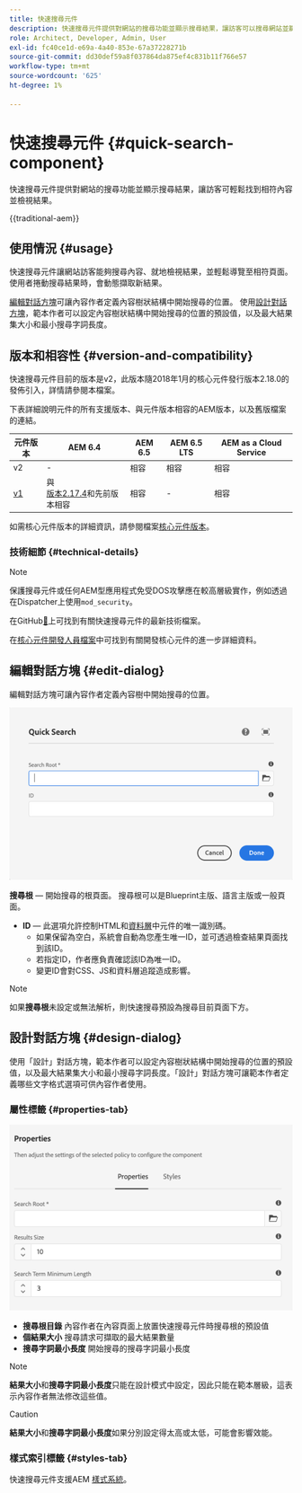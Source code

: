 ```yaml
---
title: 快速搜尋元件
description: 快速搜尋元件提供對網站的搜尋功能並顯示搜尋結果，讓訪客可以搜尋網站並篩選結果。
role: Architect, Developer, Admin, User
exl-id: fc40ce1d-e69a-4a40-853e-67a37228271b
source-git-commit: dd30def59a8f037864da875ef4c831b11f766e57
workflow-type: tm+mt
source-wordcount: '625'
ht-degree: 1%

---
```



# 快速搜尋元件 {#quick-search-component}

快速搜尋元件提供對網站的搜尋功能並顯示搜尋結果，讓訪客可輕鬆找到相符內容並檢視結果。

{{traditional-aem}}

## 使用情況 {#usage}

快速搜尋元件讓網站訪客能夠搜尋內容、就地檢視結果，並輕鬆導覽至相符頁面。 使用者捲動搜尋結果時，會動態擷取新結果。

[編輯對話方塊](#edit-dialog)可讓內容作者定義內容樹狀結構中開始搜尋的位置。 使用[設計對話方塊](#design-dialog)，範本作者可以設定內容樹狀結構中開始搜尋的位置的預設值，以及最大結果集大小和最小搜尋字詞長度。

## 版本和相容性 {#version-and-compatibility}

快速搜尋元件目前的版本是v2，此版本隨2018年1月的核心元件發行版本2.18.0的發佈引入，詳情請參閱本檔案。

下表詳細說明元件的所有支援版本、與元件版本相容的AEM版本，以及舊版檔案的連結。

| 元件版本 | AEM 6.4 | AEM 6.5 | AEM 6.5 LTS | AEM as a Cloud Service |
|--- |--- |--- |---|---|
| v2 | - | 相容 | 相容 | 相容 |
| [v1](/help/components/v1/quick-search.md) | 與<br>[版本2.17.4](/help/versions.md)和先前版本相容 | 相容 | - | 相容 |

如需核心元件版本的詳細資訊，請參閱檔案[核心元件版本](/help/versions.md)。

### 技術細節 {#technical-details}

>[!NOTE]
>
>保護搜尋元件或任何AEM型應用程式免受DOS攻擊應在較高層級實作，例如透過在Dispatcher上使用`mod_security`。

在GitHub[&#128279;](https://adobe.com/go/aem_cmp_tech_search_v2)上可找到有關快速搜尋元件的最新技術檔案。

在[核心元件開發人員檔案](/help/developing/overview.md)中可找到有關開發核心元件的進一步詳細資料。

## 編輯對話方塊 {#edit-dialog}

編輯對話方塊可讓內容作者定義內容樹中開始搜尋的位置。

![快速搜尋元件的編輯對話方塊](/help/assets/quick-search-edit.png)

**搜尋根** — 開始搜尋的根頁面。 搜尋根可以是Blueprint主版、語言主版或一般頁面。
* **ID** — 此選項允許控制HTML和[資料層](/help/developing/data-layer/overview.md)中元件的唯一識別碼。
   * 如果保留為空白，系統會自動為您產生唯一ID，並可透過檢查結果頁面找到該ID。
   * 若指定ID，作者應負責確認該ID為唯一ID。
   * 變更ID會對CSS、JS和資料層追蹤造成影響。

>[!NOTE]
>
>如果&#x200B;**搜尋根**&#x200B;未設定或無法解析，則快速搜尋預設為搜尋目前頁面下方。

## 設計對話方塊 {#design-dialog}

使用「設計」對話方塊，範本作者可以設定內容樹狀結構中開始搜尋的位置的預設值，以及最大結果集大小和最小搜尋字詞長度。「設計」對話方塊可讓範本作者定義哪些文字格式選項可供內容作者使用。

### 屬性標籤 {#properties-tab}

![快速搜尋元件的設計對話方塊](/help/assets/quick-search-design.png)

* **搜尋根目錄**
內容作者在內容頁面上放置快速搜尋元件時搜尋根的預設值
* **個結果大小**
搜尋請求可擷取的最大結果數量
* **搜尋字詞最小長度**
開始搜尋的搜尋字詞最小長度

>[!NOTE]
>
>**結果大小**&#x200B;和&#x200B;**搜尋字詞最小長度**&#x200B;只能在設計模式中設定，因此只能在範本層級，這表示內容作者無法修改這些值。

>[!CAUTION]
>
>**結果大小**&#x200B;和&#x200B;**搜尋字詞最小長度**&#x200B;如果分別設定得太高或太低，可能會影響效能。

### 樣式索引標籤 {#styles-tab}

快速搜尋元件支援AEM [樣式系統](/help/get-started/authoring.md#component-styling)。
